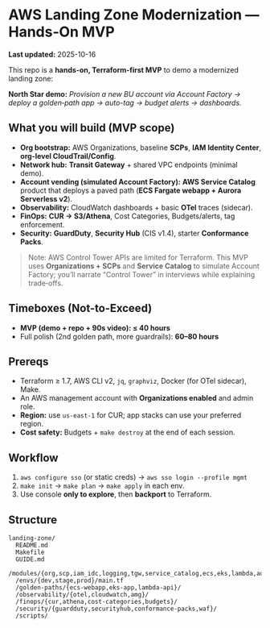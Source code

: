 # AWS Landing Zone Modernization — Hands‑On MVP
**Last updated:** 2025-10-16

This repo is a **hands-on, Terraform-first MVP** to demo a modernized landing zone:

**North Star demo:** _Provision a new BU account via Account Factory → deploy a golden‑path app → auto-tag → budget alerts → dashboards._

## What you will build (MVP scope)
- **Org bootstrap:** AWS Organizations, baseline **SCPs**, **IAM Identity Center**, **org-level CloudTrail/Config**.
- **Network hub:** **Transit Gateway** + shared VPC endpoints (minimal demo).
- **Account vending (simulated Account Factory):** **AWS Service Catalog** product that deploys a paved path (**ECS Fargate webapp + Aurora Serverless v2**).
- **Observability:** CloudWatch dashboards + basic **OTel** traces (sidecar).
- **FinOps:** **CUR → S3/Athena**, Cost Categories, Budgets/alerts, tag enforcement.
- **Security:** **GuardDuty**, **Security Hub** (CIS v1.4), starter **Conformance Packs**.

> Note: AWS Control Tower APIs are limited for Terraform. This MVP uses **Organizations + SCPs** and **Service Catalog** to simulate Account Factory; you’ll narrate “Control Tower” in interviews while explaining trade‑offs.

## Timeboxes (Not-to-Exceed)
- **MVP (demo + repo + 90s video): ≤ 40 hours**
- Full polish (2nd golden path, more guardrails): **60–80 hours**

## Prereqs
- Terraform ≥ 1.7, AWS CLI v2, `jq`, `graphviz`, Docker (for OTel sidecar), Make.
- An AWS management account with **Organizations enabled** and admin role.
- **Region:** use `us-east-1` for CUR; app stacks can use your preferred region.
- **Cost safety:** Budgets + `make destroy` at the end of each session.

## Workflow
1. `aws configure sso` (or static creds) → `aws sso login --profile mgmt`
2. `make init` → `make plan` → `make apply` in each env.
3. Use console **only to explore**, then **backport** to Terraform.

## Structure
```
landing-zone/
  README.md
  Makefile
  GUIDE.md
  /modules/{org,scp,iam_idc,logging,tgw,service_catalog,ecs,eks,lambda,aurora}
  /envs/{dev,stage,prod}/main.tf
  /golden-paths/{ecs-webapp,eks-app,lambda-api}/
  /observability/{otel,cloudwatch,amg}/
  /finops/{cur,athena,cost-categories,budgets}/
  /security/{guardduty,securityhub,conformance-packs,waf}/
  /scripts/
```
